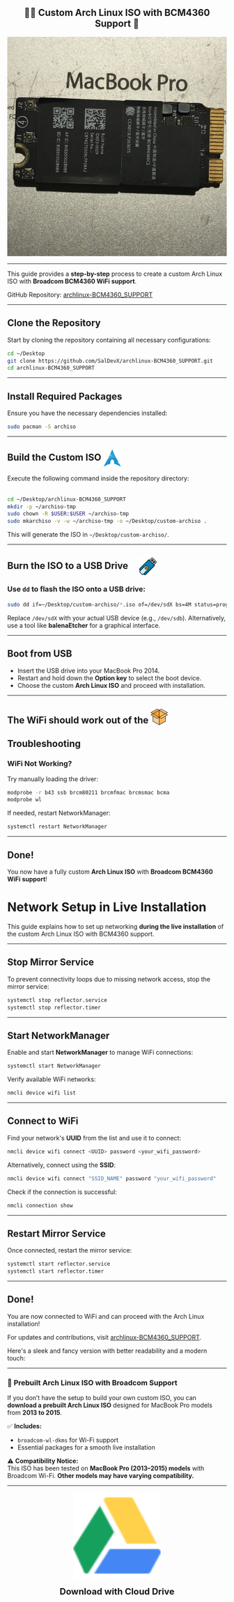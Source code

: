 <h2 align="center"><strong> 🫴✨ Custom Arch Linux ISO with BCM4360 Support 🧙 </strong></h2>

<p align="center">
  <img src="images/bcm4360.png" alt="Alt text">
</p>

---

This guide provides a **step-by-step** process to create a custom Arch Linux ISO with **Broadcom BCM4360 WiFi support**.

GitHub Repository: [archlinux-BCM4360_SUPPORT](https://github.com/SalDevX/archlinux-BCM4360_SUPPORT.git)

---

## **Clone the Repository**
Start by cloning the repository containing all necessary configurations:
```bash
cd ~/Desktop
git clone https://github.com/SalDevX/archlinux-BCM4360_SUPPORT.git
cd archlinux-BCM4360_SUPPORT
```

---

## **Install Required Packages**
Ensure you have the necessary dependencies installed:
```bash
sudo pacman -S archiso
```
---

## **Build the Custom ISO** <img src="images/Arch_Linux__Crystal__icon.svg" width="40"  style="vertical-align: middle;"> 


Execute the following command inside the repository directory:

```bash

cd ~/Desktop/archlinux-BCM4360_SUPPORT
mkdir -p ~/archiso-tmp
sudo chown -R $USER:$USER ~/archiso-tmp
sudo mkarchiso -v -w ~/archiso-tmp -o ~/Desktop/custom-archiso .
```
This will generate the ISO in `~/Desktop/custom-archiso/`.

---



## <b>Burn the ISO to a USB Drive</b> <img src="images/usb.png" width="40" style="vertical-align: middle; margin-left: 20px;">


### Use `dd` to flash the ISO onto a USB drive:
```bash
sudo dd if=~/Desktop/custom-archiso/*.iso of=/dev/sdX bs=4M status=progress && sync
```

Replace `/dev/sdX` with your actual USB device (e.g., `/dev/sdb`). Alternatively, use a tool like **balenaEtcher** for a graphical interface.

---

## **Boot from USB**
- Insert the USB drive into your MacBook Pro 2014.
- Restart and hold down the **Option key** to select the boot device.
- Choose the custom **Arch Linux ISO** and proceed with installation.

---

## **The WiFi should work out of the** <img src="images/open-box.png" width="40"  style="vertical-align: sub;"> 



## **Troubleshooting**
### **WiFi Not Working?**
Try manually loading the driver:
```bash
modprobe -r b43 ssb brcm80211 brcmfmac brcmsmac bcma
modprobe wl
```
If needed, restart NetworkManager:
```bash
systemctl restart NetworkManager
```

---

## **Done!**
You now have a fully custom **Arch Linux ISO** with **Broadcom BCM4360 WiFi support**! 

# Network Setup in Live Installation

This guide explains how to set up networking **during the live installation** of the custom Arch Linux ISO with BCM4360 support.

---

## **Stop Mirror Service**
To prevent connectivity loops due to missing network access, stop the mirror service:
```bash
systemctl stop reflector.service
systemctl stop reflector.timer
```

---

## **Start NetworkManager**
Enable and start **NetworkManager** to manage WiFi connections:
```bash
systemctl start NetworkManager
```

Verify available WiFi networks:
```bash
nmcli device wifi list
```

---

## **Connect to WiFi**
Find your network's **UUID** from the list and use it to connect:
```bash
nmcli device wifi connect <UUID> password <your_wifi_password>
```
Alternatively, connect using the **SSID**:
```bash
nmcli device wifi connect "SSID_NAME" password "your_wifi_password"
```

Check if the connection is successful:
```bash
nmcli connection show
```

---

## **Restart Mirror Service**
Once connected, restart the mirror service:
```bash
systemctl start reflector.service
systemctl start reflector.timer
```

---

## **Done!**
You are now connected to WiFi and can proceed with the Arch Linux installation! 





For updates and contributions, visit [archlinux-BCM4360_SUPPORT](https://github.com/SalDevX/archlinux-BCM4360_SUPPORT.git).



Here's a sleek and fancy version with better readability and a modern touch:  

---

### 🚀 **Prebuilt Arch Linux ISO with Broadcom Support**  

If you don’t have the setup to build your own custom ISO, you can **download a prebuilt Arch Linux ISO** designed for MacBook Pro models from **2013 to 2015**.  

✅ **Includes:**  
- `broadcom-wl-dkms` for Wi-Fi support  
- Essential packages for a smooth live installation  

⚠️ **Compatibility Notice:**  
This ISO has been tested on **MacBook Pro (2013–2015) models** with Broadcom Wi-Fi. **Other models may have varying compatibility.**  

---



<p align="center">
    <a href="https://drive.google.com/uc?export=download&id=1T7eOPBnpQysCpjo_9NMvmkim7hK84Oin">
        <img src="images/downloading.svg" alt="Download ISO" width="200">
    </a>
</p>
<div align="center">
    <strong style="font-size: 20px;">Download with Cloud Drive</strong>
</div>

